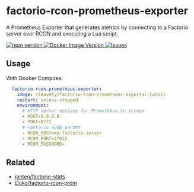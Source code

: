 # factorio-rcon-prometheus-exporter

A Prometheus Exporter that generates metrics by connecting to a Factorio server over RCON and executing a Lua script.

[ ![npm version](https://img.shields.io/npm/v/factorio-rcon-prometheus-exporter.svg?style=flat) ](https://npmjs.org/package/factorio-rcon-prometheus-exporter "View this project on npm") [ ![Docker Image Version](https://img.shields.io/docker/v/sleavely/factorio-rcon-prometheus-exporter?label=Docker)
](https://hub.docker.com/r/sleavely/factorio-rcon-prometheus-exporter) [ ![Issues](https://img.shields.io/github/issues/Sleavely/factorio-rcon-prometheus-exporter.svg?label=Github+issues) ](https://github.com/Sleavely/factorio-rcon-prometheus-exporter/issues)

## Usage

With Docker Compose:

```yaml
  factorio-rcon-prometheus-exporter:
    image: sleavely/factorio-rcon-prometheus-exporter:latest
    restart: unless-stopped
    environment:
      # HTTP server options for Prometheus to scrape
      - HOST=0.0.0.0
      - PORT=9772
      # Factorio RCON params
      - RCON_HOST=my-factorio-server
      - RCON_PORT=27015
      - RCON_PASSWORD=
```

## Related

- [janten/factorio-stats](https://github.com/janten/factorio-stats)
- [Duko/factorio-rcon-prom](https://github.com/Duko/factorio-rcon-prom)
